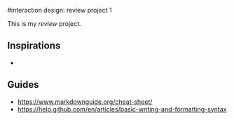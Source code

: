 #interaction design: review project 1

This is my _*review*_ project.
## Inspirations
- [IDD Course Site]: https://www.georgebrown.ca/programs/interaction-design-program-g113/

## Guides
- https://www.markdownguide.org/cheat-sheet/
- https://help.github.com/en/articles/basic-writing-and-formatting-syntax
